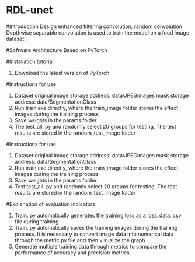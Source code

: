 # RDL-unet

#Introduction
Design enhanced filtering convolution, random convolution
Depthwise separable convolution is used to train the model on a food image dataset.

#Software Architecture
Based on PyTorch

#Installation tutorial

1. Download the latest version of PyTorch

#Instructions for use

1. Dataset original image storage address: data/JPEGImages mask storage address: data/SegmentationClass
2. Run train.exe directly, where the train_image folder stores the effect images during the training process
3. Save weights in the params folder
4. The test_all. py and randomly select 20 groups for testing,
The test results are stored in the random_test_image folder

#Instructions for use

1. Dataset original image storage address: data/JPEGImages mask storage address: data/SegmentationClass
2. Run train.exe directly, where the train_image folder stores the effect images during the training process
3. Save weights in the params folder
4. Test test_all. py and randomly select 20 groups for testing,
The test results are stored in the random_test_image folder


#Explanation of evaluation indicators

1. Train. py automatically generates the training loss as a loss_data. csv file during training
2. Train. py automatically saves the training images during the training process. It is necessary to convert image data into numerical data through the metric.py file and then visualize the graph.
3. Generate multiple training data through metrics to compare the performance of accuracy and precision metrics.